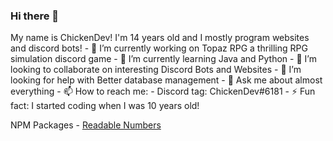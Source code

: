 ### Hi there 👋

My name is ChickenDev! I'm 14 years old and I mostly program websites and discord bots!
    - 🔭 I’m currently working on Topaz RPG a thrilling RPG simulation discord game
    - 🌱 I’m currently learning Java and Python
    - 👯 I’m looking to collaborate on interesting Discord Bots and Websites
    - 🤔 I’m looking for help with Better database management
    - 💬 Ask me about almost everything
    - 📫 How to reach me:
        - Discord tag: ChickenDev#6181
    - ⚡ Fun fact: I started coding when I was 10 years old!

NPM Packages
    - [Readable Numbers](https://www.npmjs.com/package/readable-numbers)



